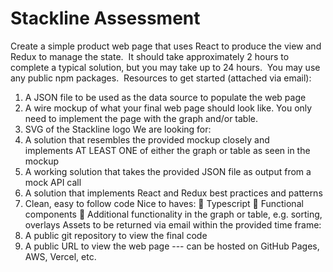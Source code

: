 # Stackline Assessment

Create a simple product web page that uses React to produce the view and Redux to
manage the state.  It should take approximately 2 hours to complete a typical solution, but you may take
up to 24 hours.  You may use any public npm packages.
 Resources to get started (attached via email):
1. A JSON file to be used as the data source to populate the web page
2. A wire mockup of what your final web page should look like. You only need to implement the
page with the graph and/or table.
3. SVG of the Stackline logo
We are looking for:
1. A solution that resembles the provided mockup closely and implements AT LEAST ONE of either
the graph or table as seen in the mockup
2. A working solution that takes the provided JSON file as output from a mock API call
3. A solution that implements React and Redux best practices and patterns
4. Clean, easy to follow code
Nice to haves:
 Typescript
 Functional components
 Additional functionality in the graph or table, e.g. sorting, overlays
Assets to be returned via email within the provided time frame:
1. A public git repository to view the final code
2. A public URL to view the web page --- can be hosted on GitHub Pages, AWS, Vercel, etc.